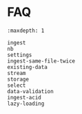 # FAQ

```{toctree}
:maxdepth: 1

ingest
nb
settings
ingest-same-file-twice
existing-data
stream
storage
select
data-validation
ingest-acid
lazy-loading
```
